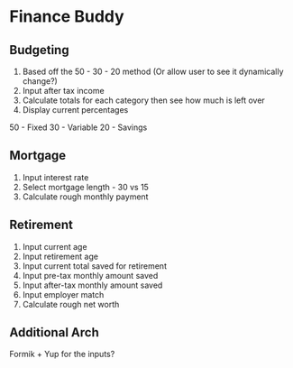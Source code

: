 # Finance Buddy

## Budgeting

1. Based off the 50 - 30 - 20 method (Or allow user to see it dynamically change?)
2. Input after tax income
3. Calculate totals for each category then see how much is left over
4. Display current percentages

50 - Fixed
30 - Variable
20 - Savings

## Mortgage

1. Input interest rate
2. Select mortgage length - 30 vs 15
3. Calculate rough monthly payment

## Retirement

1. Input current age
2. Input retirement age
3. Input current total saved for retirement
4. Input pre-tax monthly amount saved
5. Input after-tax monthly amount saved
6. Input employer match
7. Calculate rough net worth

## Additional Arch

Formik + Yup for the inputs?
